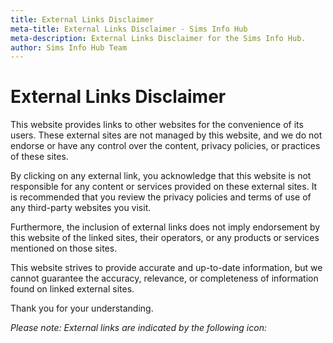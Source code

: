 ```yaml
---
title: External Links Disclaimer
meta-title: External Links Disclaimer - Sims Info Hub
meta-description: External Links Disclaimer for the Sims Info Hub.
author: Sims Info Hub Team
---
```


# External Links Disclaimer

This website provides links to other websites for the convenience of its users. These external sites are not managed by this website, and we do not endorse or have any control over the content, privacy policies, or practices of these sites.

By clicking on any external link, you acknowledge that this website is not responsible for any content or services provided on these external sites. It is recommended that you review the privacy policies and terms of use of any third-party websites you visit.

Furthermore, the inclusion of external links does not imply endorsement by this website of the linked sites, their operators, or any products or services mentioned on those sites.

This website strives to provide accurate and up-to-date information, but we cannot guarantee the accuracy, relevance, or completeness of information found on linked external sites.

Thank you for your understanding.

_Please note: External links are indicated by the following icon:_ <i class="bi bi-box-arrow-up-right"></i>